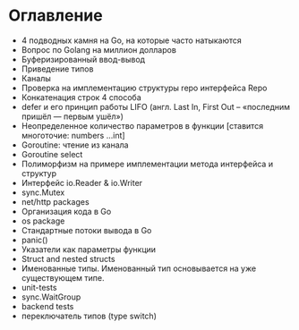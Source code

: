 # Оглавление
* 4 подводных камня на Go, на которые часто натыкаются
* Вопрос по Golang на миллион долларов
* Буферизированный ввод-вывод
* Приведение типов
* Каналы
* Проверка на имплементацию структуры repo интерфейса Repo
* Конкатенация строк 4 способа
* defer и его принцип работы LIFO (англ. Last In, First Out – «последним пришёл — первым ушёл»)
* Неопределенное количество параметров в функции [ставится многоточие: numbers ...int]
* Goroutine: чтение из канала
* Goroutine select
* Полиморфизм на примере имплементации метода интерфейса и структур
* Интерфейс io.Reader & io.Writer
* sync.Mutex
* net/http packages
* Организация кода в Go
* os package
* Стандартные потоки вывода в Go
* panic()
* Указатели как параметры функции
* Struct and nested structs
* Именованные типы. Именованный тип основывается на уже существующем типе.
* unit-tests
* sync.WaitGroup
* backend tests
* переключатель типов (type switch)